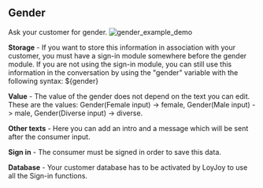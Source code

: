 ## Gender

Ask your customer for gender.
![gender_example_demo](https://raw.githubusercontent.com/loyjoy/welcome/master/help/processes/process/subprocesses/gender_example.png)

**Storage** - If you want to store this information in association with your customer, you must have a sign-in module somewhere before the gender module. If you are not using the sign-in module, you can still use this information in the conversation by using the "gender" variable with the following syntax: ${gender}

**Value** - The value of the gender does not depend on the text you can edit. These are the values:
Gender(Female input) -> female,
Gender(Male input) -> male,
Gender(Diverse input) -> diverse.

**Other texts** - Here you can add an intro and a message which will be sent after the consumer input.

**Sign in** - The consumer must be signed in order to save this data.

**Database** - Your customer database has to be activated by LoyJoy to use all the Sign-in functions.
